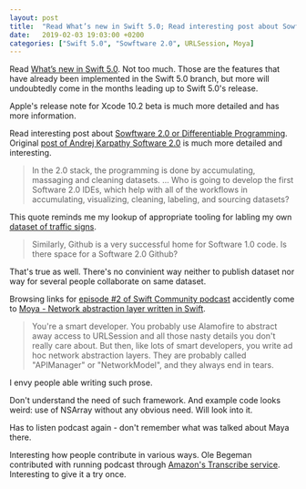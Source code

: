 ```yaml
---
layout: post
title:  "Read What’s new in Swift 5.0; Read interesting post about Sowftware 2.0 or Differentiable Programming; TIL Moya - Network abstraction layer written in Swift"
date:   2019-02-03 19:03:00 +0200
categories: ["Swift 5.0", "Sowftware 2.0", URLSession, Moya]
---
```

Read [What’s new in Swift 5.0](https://www.hackingwithswift.com/articles/126/whats-new-in-swift-5-0). Not too much. Those are the features that have already been implemented in the Swift 5.0 branch, but more will undoubtedly come in the months leading up to Swift 5.0's release.

Apple's release note for Xcode 10.2 beta is much more detailed and has more information.

Read interesting post about [Sowftware 2.0 or Differentiable Programming](https://techburst.io/deep-learning-est-mort-vive-differentiable-programming-5060d3c55074). Original [post of Andrej Karpathy Software 2.0](https://medium.com/@karpathy/software-2-0-a64152b37c35) is much more detailed and interesting.

>  In the 2.0 stack, the programming is done by accumulating, massaging and cleaning datasets. ... Who is going to develop the first Software 2.0 IDEs, which help with all of the workflows in accumulating, visualizing, cleaning, labeling, and sourcing datasets?

This quote reminds me my lookup of appropriate tooling for labling my own [dataset of traffic signs](http://w7software.com/signs-ukr/stat.html).

> Similarly, Github is a very successful home for Software 1.0 code. Is there space for a Software 2.0 Github?

That's true as well. There's no convinient way neither to publish dataset nor way for several people collaborate on same dataset.

Browsing links for [episode #2 of Swift Community podcast](https://www.swiftcommunitypodcast.org/episodes/2) accidently come to [Moya - Network abstraction layer written in Swift](https://github.com/Moya/Moya).

> You're a smart developer. You probably use Alamofire to abstract away access to URLSession and all those nasty details you don't really care about. But then, like lots of smart developers, you write ad hoc network abstraction layers. They are probably called "APIManager" or "NetworkModel", and they always end in tears.

I envy people able writing such prose.

Don't understand the need of such framework. And example code looks weird: use of NSArray without any obvious need. Will look into it.

Has to listen podcast again - don't remember what was talked about Maya there.

Interesting how people contribute in various ways. Ole Begeman contributed with running podcast through [Amazon's Transcribe service](https://aws.amazon.com/transcribe/). Interesting to give it a try once.
